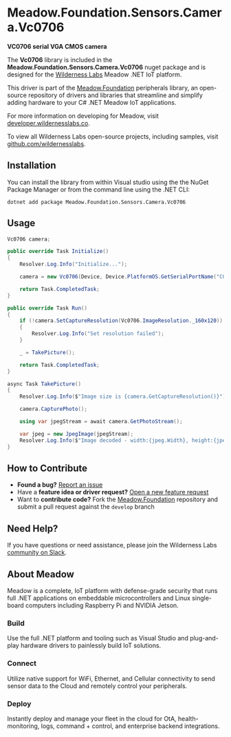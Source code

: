 # Meadow.Foundation.Sensors.Camera.Vc0706

**VC0706 serial VGA CMOS camera**

The **Vc0706** library is included in the **Meadow.Foundation.Sensors.Camera.Vc0706** nuget package and is designed for the [Wilderness Labs](www.wildernesslabs.co) Meadow .NET IoT platform.

This driver is part of the [Meadow.Foundation](https://developer.wildernesslabs.co/Meadow/Meadow.Foundation/) peripherals library, an open-source repository of drivers and libraries that streamline and simplify adding hardware to your C# .NET Meadow IoT applications.

For more information on developing for Meadow, visit [developer.wildernesslabs.co](http://developer.wildernesslabs.co/).

To view all Wilderness Labs open-source projects, including samples, visit [github.com/wildernesslabs](https://github.com/wildernesslabs/).

## Installation

You can install the library from within Visual studio using the the NuGet Package Manager or from the command line using the .NET CLI:

`dotnet add package Meadow.Foundation.Sensors.Camera.Vc0706`
## Usage

```csharp
Vc0706 camera;

public override Task Initialize()
{
    Resolver.Log.Info("Initialize...");

    camera = new Vc0706(Device, Device.PlatformOS.GetSerialPortName("COM4"), 38400);

    return Task.CompletedTask;
}

public override Task Run()
{
    if (!camera.SetCaptureResolution(Vc0706.ImageResolution._160x120))
    {
        Resolver.Log.Info("Set resolution failed");
    }

    _ = TakePicture();

    return Task.CompletedTask;
}

async Task TakePicture()
{
    Resolver.Log.Info($"Image size is {camera.GetCaptureResolution()}");

    camera.CapturePhoto();

    using var jpegStream = await camera.GetPhotoStream();

    var jpeg = new JpegImage(jpegStream);
    Resolver.Log.Info($"Image decoded - width:{jpeg.Width}, height:{jpeg.Height}");
}

```
## How to Contribute

- **Found a bug?** [Report an issue](https://github.com/WildernessLabs/Meadow_Issues/issues)
- Have a **feature idea or driver request?** [Open a new feature request](https://github.com/WildernessLabs/Meadow_Issues/issues)
- Want to **contribute code?** Fork the [Meadow.Foundation](https://github.com/WildernessLabs/Meadow.Foundation) repository and submit a pull request against the `develop` branch


## Need Help?

If you have questions or need assistance, please join the Wilderness Labs [community on Slack](http://slackinvite.wildernesslabs.co/).
## About Meadow

Meadow is a complete, IoT platform with defense-grade security that runs full .NET applications on embeddable microcontrollers and Linux single-board computers including Raspberry Pi and NVIDIA Jetson.

### Build

Use the full .NET platform and tooling such as Visual Studio and plug-and-play hardware drivers to painlessly build IoT solutions.

### Connect

Utilize native support for WiFi, Ethernet, and Cellular connectivity to send sensor data to the Cloud and remotely control your peripherals.

### Deploy

Instantly deploy and manage your fleet in the cloud for OtA, health-monitoring, logs, command + control, and enterprise backend integrations.


